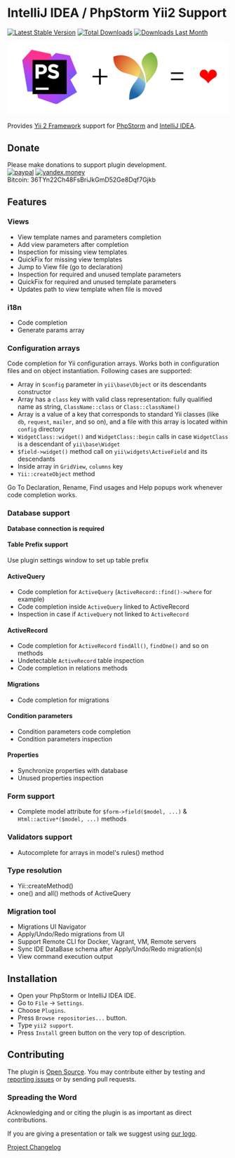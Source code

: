 IntelliJ IDEA / PhpStorm Yii2 Support
=====================================

[![Latest Stable Version](http://phpstorm.espend.de/badge/9388/version)](https://plugins.jetbrains.com/plugin/9388)
[![Total Downloads](http://phpstorm.espend.de/badge/9388/downloads)](https://plugins.jetbrains.com/plugin/9388)
[![Downloads Last Month](http://phpstorm.espend.de/badge/9388/last-month)](https://plugins.jetbrains.com/plugin/9388)

<p align="center">
    <a href="https://plugins.jetbrains.com/idea/plugin/9388-yii2-support" target="_blank">
        <img src="img/logo.png?raw=true" width="518" alt="IntelliJ IDEA / PhpStorm Yii2 Support" />
    </a>
</p>


Provides [Yii 2 Framework](http://www.yiiframework.com/) support for [PhpStorm](https://www.jetbrains.com/phpstorm/)
and [IntelliJ IDEA](https://www.jetbrains.com/idea/).  

Donate
------

Please make donations to support plugin development.  
[![paypal](https://img.shields.io/badge/Donate-PayPal-green.svg)](https://www.paypal.com/cgi-bin/webscr?cmd=_s-xclick&hosted_button_id=MVG9CP6NZV856) [![yandex.money](https://img.shields.io/badge/Donate-Yandex.Money-yellow.svg)](https://money.yandex.ru/to/41001209655503)  
Bitcoin: 36TYn22Ch48FsBriJkGmD52Ge8Dqf7Gjkb  


Features
--------

### Views
- View template names and parameters completion
- Add view parameters after completion
- Inspection for missing view templates
- QuickFix for missing view templates
- Jump to View file (go to declaration)
- Inspection for required and unused template parameters
- QuickFix for required and unused template parameters
- Updates path to view template when file is moved

### i18n
- Code completion
- Generate params array

### Configuration arrays
Code completion for Yii configuration arrays. Works both in configuration files and on object instantiation.
Following cases are supported:

- Array in `$config` parameter in `yii\base\Object` or its descendants constructor
- Array has a `class` key with valid class representation: fully qualified name as string, `ClassName::class` or `Class::className()`
- Array is a value of a key that corresponds to standard Yii classes (like `db`, `request`, `mailer`, and so on), and
  a file with this array is located within `config` directory
- `WidgetClass::widget()` and `WidgetClass::begin` calls in case `WidgetClass` is a descendant of `yii\base\Widget`
- `$field->widget()` method call on `yii\widgets\ActiveField` and its descendants
- Inside array in `GridView`, `columns` key
- `Yii::createObject` method

Go To Declaration, Rename, Find usages and Help popups work whenever code completion works.

### Database support
**Database connection is required**

#### Table Prefix support
Use plugin settings window to set up table prefix

#### ActiveQuery
- Code completion for `ActiveQuery` (`ActiveRecord::find()->where` for example)  
- Code completion inside `ActiveQuery` linked to ActiveRecord  
- Inspection in case if `ActiveQuery` not linked to `ActiveRecord`

#### ActiveRecord
- Code completion for `ActiveRecord` `findAll()`, `findOne()` and so on methods  
- Undetectable `ActiveRecord` table inspection  
- Code completion in relations methods  

#### Migrations
- Code completion for migrations  

#### Condition parameters
- Condition parameters code completion  
- Condition parameters inspection  

#### Properties
- Synchronize properties with database  
- Unused properties inspection
  
### Form support
- Complete model attribute for `$form->field($model, ...)` & `Html::active*($model, ...)` methods

### Validators support
- Autocomplete for arrays in model's rules() method

### Type resolution
- Yii::createMethod()
- one() and all() methods of ActiveQuery

### Migration tool
- Migrations UI Navigator
- Apply/Undo/Redo migrations from UI
- Support Remote CLI for Docker, Vagrant, VM, Remote servers
- Sync IDE DataBase schema after Apply/Undo/Redo migration(s)
- View command execution output

Installation
------------
- Open your PhpStorm or IntelliJ IDEA IDE.
- Go to `File` → `Settings`.
- Choose `Plugins`.
- Press `Browse repositories...` button.
- Type `yii2 support`.
- Press `Install` green button on the very top of description.

Contributing
------------
The plugin is [Open Source](LICENSE.md). You may contribute either by testing and [reporting issues](https://github.com/nvlad/yii2support/issues)
or by sending pull requests. 

### Spreading the Word
Acknowledging and or citing the plugin is as important as direct contributions.

If you are giving a presentation or talk we suggest using
[our logo](https://github.com/nvlad/yii2support/raw/master/img/logo.png?raw=true).

[Project Changelog](CHANGELOG.md)